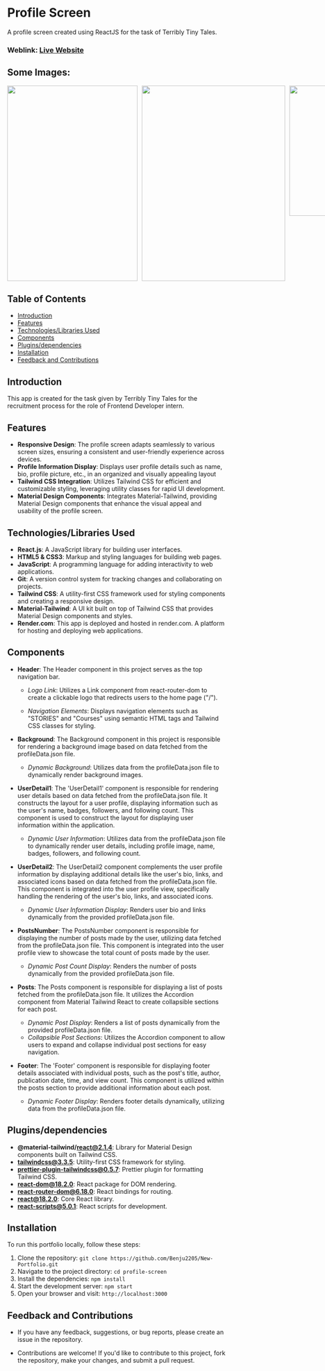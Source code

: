 
# Profile Screen
A profile screen created using ReactJS for the task of Terribly Tiny Tales.

### Weblink: [Live Website](https://benju2205-ttt.onrender.com)
## Some Images:
<div style="display: flex;">
<img width="450px;" src="https://github.com/Benju2205/terribly_tiny_tales/assets/120126423/08f134c6-0424-4200-939e-5d8c4fe80d39" style="width: 300px; height: 450px; object-fit: cover; margin-right: 10px;"/>
<img width="450px;" src="https://github.com/Benju2205/terribly_tiny_tales/assets/120126423/2a2a55db-d8f6-498d-8c78-4f657f700864" style="width: 330px; height: 450px; object-fit: cover; margin-right: 10px;"/>
<img width="450px;" src="https://github.com/Benju2205/terribly_tiny_tales/assets/120126423/058a8cce-b216-488c-9c48-b43c360a0f52" style="width: 450px; height: 300px; object-fit: cover; margin-right: 10px;"/>
<img width="450px;" src="https://github.com/Benju2205/terribly_tiny_tales/assets/120126423/38bfe1d5-2741-40d8-ad2a-97396de46141" style="width: 450px; height: 300px; object-fit: cover; margin-right: 10px;"/>
</div>


## Table of Contents
- [Introduction](#introduction)
- [Features](#features)
- [Technologies/Libraries Used](#technologies-used)
- [Components](#components)
- [Plugins/dependencies](#usage)
- [Installation](#installation)
- [Feedback and Contributions](#contributions)

## Introduction
This app is created for the task given by Terribly Tiny Tales for the recruitment process for the role of Frontend Developer intern.

## Features
- **Responsive Design**: The profile screen adapts seamlessly to various screen sizes, ensuring a consistent and user-friendly experience across devices.
- **Profile Information Display**: Displays user profile details such as name, bio, profile picture, etc., in an organized and visually appealing layout
- **Tailwind CSS Integration**: Utilizes Tailwind CSS for efficient and customizable styling, leveraging utility classes for rapid UI development.
- **Material Design Components**: Integrates Material-Tailwind, providing Material Design components that enhance the visual appeal and usability of the profile screen.

## Technologies/Libraries Used
- **React.js**: A JavaScript library for building user interfaces.
- **HTML5 & CSS3**: Markup and styling languages for building web pages.
- **JavaScript**: A programming language for adding interactivity to web applications.
- **Git**: A version control system for tracking changes and collaborating on projects.
- **Tailwind CSS**: A utility-first CSS framework used for styling components and creating a responsive design.
- **Material-Tailwind**: A UI kit built on top of Tailwind CSS that provides Material Design components and styles.
- **Render.com**: This app is deployed and hosted in render.com. A platform for hosting and deploying web applications. 

## Components
- **Header**: The Header component in this project serves as the top navigation bar.
    - *Logo Link*: Utilizes a Link component from react-router-dom to create a clickable logo that redirects users to the home page ("/").

    - *Navigation Elements*: Displays navigation elements such as "STORIES" and "Courses" using semantic HTML tags and Tailwind CSS classes for styling.

- **Background**: The Background component in this project is responsible for rendering a background image based on data fetched from the profileData.json file.
    - *Dynamic Background*: Utilizes data from the profileData.json file to dynamically render background images.
- **UserDetail1**: The 'UserDetail1' component is responsible for rendering user details based on data fetched from the profileData.json file. It constructs the layout for a user profile, displaying information such as the user's name, badges, followers, and following count. This component is used to construct the layout for displaying user information within the application.
    - *Dynamic User Information*: Utilizes data from the profileData.json file to dynamically render user details, including profile image, name, badges, followers, and following count.
- **UserDetail2**: The UserDetail2 component complements the user profile information by displaying additional details like the user's bio, links, and associated icons based on data fetched from the profileData.json file. This component is integrated into the user profile view, specifically handling the rendering of the user's bio, links, and associated icons.
    - *Dynamic User Information Display*: Renders user bio and links dynamically from the provided profileData.json file.
- **PostsNumber**: The PostsNumber component is responsible for displaying the number of posts made by the user, utilizing data fetched from the profileData.json file. This component is integrated into the user profile view to showcase the total count of posts made by the user.
    - *Dynamic Post Count Display*: Renders the number of posts dynamically from the provided profileData.json file.
- **Posts**: The Posts component is responsible for displaying a list of posts fetched from the profileData.json file. It utilizes the Accordion component from Material Tailwind React to create collapsible sections for each post.
    - *Dynamic Post Display*: Renders a list of posts dynamically from the provided profileData.json file.
    - *Collapsible Post Sections*: Utilizes the Accordion component to allow users to expand and collapse individual post sections for easy navigation.
- **Footer**: The 'Footer' component is responsible for displaying footer details associated with individual posts, such as the post's title, author, publication date, time, and view count. This component is utilized within the posts section to provide additional information about each post.
    - *Dynamic Footer Display*: Renders footer details dynamically, utilizing data from the profileData.json file.

## Plugins/dependencies
- **@material-tailwind/react@2.1.4**: Library for Material Design components built on Tailwind CSS.
- **tailwindcss@3.3.5**: Utility-first CSS framework for styling.
- **prettier-plugin-tailwindcss@0.5.7**: Prettier plugin for formatting Tailwind CSS.
- **react-dom@18.2.0**: React package for DOM rendering.
- **react-router-dom@6.18.0**: React bindings for routing.
- **react@18.2.0**: Core React library.
- **react-scripts@5.0.1**: React scripts for development.

## Installation
To run this portfolio locally, follow these steps:

1. Clone the repository: `git clone https://github.com/Benju2205/New-Portfolio.git`
2. Navigate to the project directory: `cd profile-screen`
3. Install the dependencies: `npm install`
4. Start the development server: `npm start`
5. Open your browser and visit: `http://localhost:3000`

## Feedback and Contributions
- If you have any feedback, suggestions, or bug reports, please create an issue in the repository.

- Contributions are welcome! If you'd like to contribute to this project, fork the repository, make your changes, and submit a pull request.

